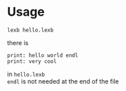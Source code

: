 # Usage
`lexb hello.lexb`

there is
```
print: hello world endl
print: very cool
```
in `hello.lexb`<br>
`endl` is not needed at the end of the file
